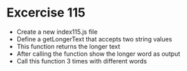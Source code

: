# Excercise 115

* Create a new index115.js file
* Define a getLongerText that accepts two string values
* This function returns the longer text
* After calling the function show the longer word as output
* Call this function 3 times with different words